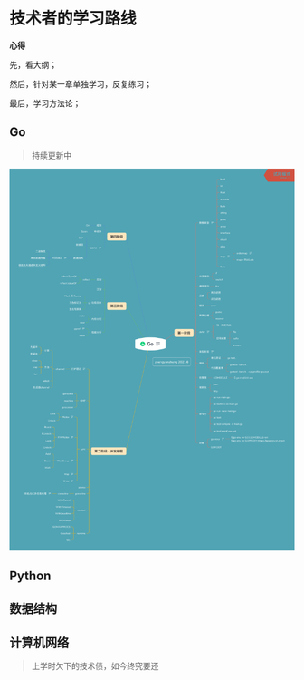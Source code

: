 # 技术者的学习路线

**心得**

先，看大纲；

然后，针对某一章单独学习，反复练习；

最后，学习方法论；



## Go 

> 持续更新中 

![Go](./imgs/Go.png)





## Python





## 数据结构



## 计算机网络

> 上学时欠下的技术债，如今终究要还